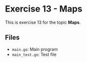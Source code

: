 # Exercise 13 - Maps

This is exercise 13 for the topic **Maps**.

## Files
- `main.go`: Main program
- `main_test.go`: Test file
